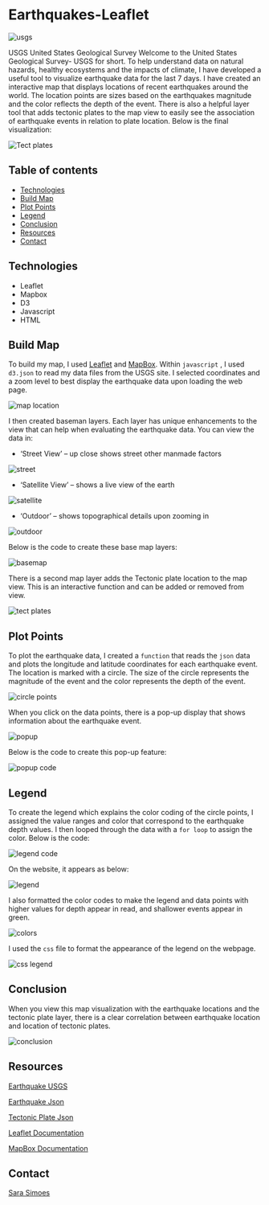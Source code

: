 # Earthquakes-Leaflet

![usgs](Images/1-Logo.png)

USGS United States Geological Survey
Welcome to the United States Geological Survey- USGS for short. To help understand data on natural hazards, healthy ecosystems and the impacts of climate, I have developed a useful tool to visualize earthquake data for the last 7 days. I have created an interactive map that displays locations of recent earthquakes around the world. The location points are sizes based on the earthquakes magnitude and the color reflects the depth of the event. There is also a helpful layer tool that adds tectonic plates to the map view to easily see the association of earthquake events in relation to plate location. Below is the final visualization: 

![Tect plates](Images/tech_plates.PNG)

## Table of contents
* [Technologies](#technologies)
* [Build Map](#build-map)
* [Plot Points](#plot-points)
* [Legend](#legend)
* [Conclusion](#conclusion) 
* [Resources](#resources)
* [Contact](#contact)

## Technologies
* Leaflet 
* Mapbox
* D3
* Javascript
* HTML

## Build Map

To build my map, I used [Leaflet](https://leafletjs.com/) and [MapBox](https://docs.mapbox.com/). Within `javascript` , I used `d3.json` to read my data files from the USGS site. I selected coordinates and a zoom level to best display the earthquake data upon loading the web page. 

![map location](Images/myMap.PNG)

I then created baseman layers. Each layer has unique enhancements to the view that can help when evaluating the earthquake data. You can view the data in:

* ‘Street View’ – up close shows street other manmade factors

![street](Images/street.PNG)

* ‘Satellite View’ – shows a live view of the earth

![satellite](Images/satellite.PNG)

* ‘Outdoor’ – shows topographical details upon zooming in

![outdoor](Images/outdoor.PNG)

Below is the code to create these base map layers:

![basemap](Images/basemaps.PNG)

There is a second map layer adds the Tectonic plate location to the map view. This is an interactive function and can be added or removed from view. 

![tect plates](Images/tech_plates.PNG)

## Plot Points 

To plot the earthquake data, I created a `function` that reads the `json` data and plots the longitude and latitude coordinates for each earthquake event. The location is marked with a circle. The size of the circle represents the magnitude of the event and the color represents the depth of the event.

![circle points](Images/circle_points.PNG)

When you click on the data points, there is a pop-up display that shows information about the earthquake event. 

![popup](Images/popup.PNG)

Below is the code to create this pop-up feature:

![popup code](Images/popup_code.PNG)

## Legend

To create the legend which explains the color coding of the circle points, I assigned the value ranges and color that correspond to the earthquake depth values. I then looped through the data with a `for loop` to assign the color. Below is the code: 

![legend code](Images/legend_code.PNG)

On the website, it appears as below: 

![legend](Images/legend.PNG)

I also formatted the color codes to make the legend and data points with higher values for depth appear in read, and shallower events appear in green.

![colors](Images/legend_color.PNG)

I used the `css` file to format the appearance of the legend on the webpage. 

![css legend](Images/css_legend.PNG)

## Conclusion

When you view this map visualization with the earthquake locations and the tectonic plate layer, there is a clear correlation between earthquake location and location of tectonic plates. 

![conclusion](Images/plate_conclusion.PNG) 

## Resources

[Earthquake USGS](https://earthquake.usgs.gov/earthquakes/feed/v1.0/geojson.php)

[Earthquake Json](https://earthquake.usgs.gov/earthquakes/feed/v1.0/summary/all_day.geojson)

[Tectonic Plate Json](https://raw.githubusercontent.com/fraxen/tectonicplates/master/GeoJSON/PB2002_boundaries.json)

[Leaflet Documentation ](https://leafletjs.com/)

[MapBox Documentation ](https://docs.mapbox.com/)

## Contact

[Sara Simoes](https://github.com/Ssimoes48)
